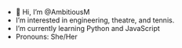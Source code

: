 - 👋 Hi, I’m @AmbitiousM
-  I’m interested in engineering, theatre, and tennis.
-  I’m currently learning Python and JavaScript
-  Pronouns: She/Her

<!---
AmbitiousM is a ✨ special ✨ repository because its `README.md` (this file) appears on your GitHub profile.
You can click the Preview link to take a look at your changes.
--->
